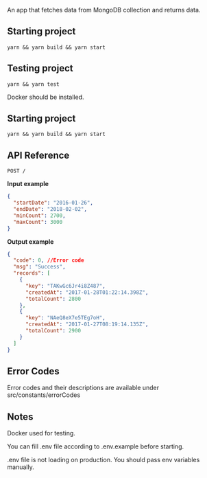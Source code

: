 An app that fetches data from MongoDB collection and returns data.

## Starting project

```
yarn && yarn build && yarn start
```

## Testing project

```
yarn && yarn test
```

Docker should be installed.

## Starting project

```
yarn && yarn build && yarn start
```

## API Reference

`POST /`

**Input example**

```json
{
  "startDate": "2016-01-26",
  "endDate": "2018-02-02",
  "minCount": 2700,
  "maxCount": 3000
}
```

**Output example**

```json
{
  "code": 0, //Error code
  "msg": "Success",
  "records": [
    {
      "key": "TAKwGc6Jr4i8Z487",
      "createdAt": "2017-01-28T01:22:14.398Z",
      "totalCount": 2800
    },
    {
      "key": "NAeQ8eX7e5TEg7oH",
      "createdAt": "2017-01-27T08:19:14.135Z",
      "totalCount": 2900
    }
  ]
}
```

## Error Codes

Error codes and their descriptions are available under src/constants/errorCodes

## Notes

Docker used for testing.

You can fill .env file according to .env.example before starting.

.env file is not loading on production. You should pass env variables manually.

